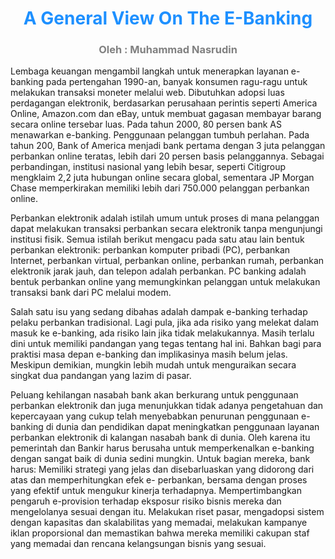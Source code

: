 <div align="center">
  <h1><b style="color:DodgerBlue;"> A General View On The E-Banking </b></h1>
  <h3><b style="color:Gray;"> Oleh : Muhammad Nasrudin </b></h3>
</div>

Lembaga keuangan mengambil langkah untuk menerapkan layanan e-banking pada pertengahan 1990-an, banyak konsumen ragu-ragu untuk melakukan transaksi moneter melalui web. Dibutuhkan adopsi luas perdagangan elektronik, berdasarkan perusahaan perintis seperti America Online, Amazon.com dan eBay, untuk membuat gagasan membayar barang secara online tersebar luas. Pada tahun 2000, 80 persen bank AS menawarkan e-banking. Penggunaan pelanggan tumbuh perlahan. Pada tahun 200, Bank of America menjadi bank pertama dengan 3 juta pelanggan perbankan online teratas, lebih dari 20 persen basis pelanggannya. Sebagai perbandingan, institusi nasional yang lebih besar, seperti Citigroup mengklaim 2,2 juta hubungan online secara global, sementara JP Morgan Chase memperkirakan memiliki lebih dari 750.000 pelanggan perbankan online.

Perbankan elektronik adalah istilah umum untuk proses di mana pelanggan dapat melakukan transaksi perbankan secara elektronik tanpa mengunjungi institusi fisik. Semua istilah berikut mengacu pada satu atau lain bentuk perbankan elektronik: perbankan komputer pribadi (PC), perbankan Internet, perbankan virtual, perbankan online, perbankan rumah, perbankan elektronik jarak jauh, dan telepon adalah perbankan. PC banking adalah bentuk perbankan online yang memungkinkan pelanggan untuk melakukan transaksi bank dari PC melalui modem.

Salah satu isu yang sedang dibahas adalah dampak e-banking terhadap pelaku perbankan tradisional. Lagi pula, jika ada risiko yang melekat dalam masuk ke e-banking, ada risiko lain jika tidak melakukannya. Masih terlalu dini untuk memiliki pandangan yang tegas tentang hal ini. Bahkan bagi para praktisi masa depan e-banking dan implikasinya masih belum jelas. Meskipun demikian, mungkin lebih mudah untuk menguraikan secara singkat dua pandangan yang lazim di pasar.

Peluang kehilangan nasabah bank akan berkurang untuk penggunaan perbankan elektronik dan juga menunjukkan tidak adanya pengetahuan dan kepercayaan yang cukup telah menyebabkan penurunan penggunaan e-banking di dunia dan pendidikan dapat meningkatkan penggunaan layanan perbankan elektronik di kalangan nasabah bank di dunia. Oleh karena itu pemerintah dan Bankir harus berusaha untuk memperkenalkan e-banking dengan sangat baik di dunia sedini mungkin. Untuk bagian mereka, bank harus: Memiliki strategi yang jelas dan disebarluaskan yang didorong dari atas dan memperhitungkan efek e- perbankan, bersama dengan proses yang efektif untuk mengukur kinerja terhadapnya. Mempertimbangkan pengaruh e-provision terhadap eksposur risiko bisnis mereka dan mengelolanya sesuai dengan itu. Melakukan riset pasar, mengadopsi sistem dengan kapasitas dan skalabilitas yang memadai, melakukan kampanye iklan proporsional dan memastikan bahwa mereka memiliki cakupan staf yang memadai dan rencana kelangsungan bisnis yang sesuai.